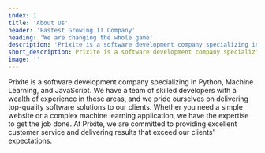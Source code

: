 ```yaml
---
index: 1
title: 'About Us'
header: 'Fastest Growing IT Company'
heading: 'We are changing the whole game'
description: 'Prixite is a software development company specializing in Python, Machine Learning, and JavaScript. We have a team of skilled developers with a wealth of experience in these areas, and we pride ourselves on delivering top-quality software solutions to our clients. Whether you need a simple website or a complex machine learning application, we have the expertise to get the job done. At Prixite, we are committed to providing excellent customer service and delivering results that exceed our clients expectations.'
short_description: Prixite is a software development company specializing in Python, Machine Learning, and JavaScript. We have a team of skilled developers with a wealth of experience in these areas, and we pride ourselves on delivering top-quality software solutions to our clients.
image: ''
---
```


Prixite is a software development company specializing in Python, Machine Learning, and JavaScript. We have a team of skilled developers with a wealth of experience in these areas, and we pride ourselves on delivering top-quality software solutions to our clients. Whether you need a simple website or a complex machine learning application, we have the expertise to get the job done. At Prixite, we are committed to providing excellent customer service and delivering results that exceed our clients' expectations.
